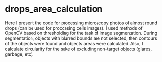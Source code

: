 # drops_area_calculation
Here I present the code for processing microscopy photos of almost round drops (can be used for proccesing cells images). I used methods of OpenCV based on thresholding for the task of image segmentation. During segmentation, objects with blurred bounds are not selected, then contours of the objects were found and objects areas were calculated. Also, I calculate circularity for the sake of excluding non-target objects (glares, garbage, etc).
